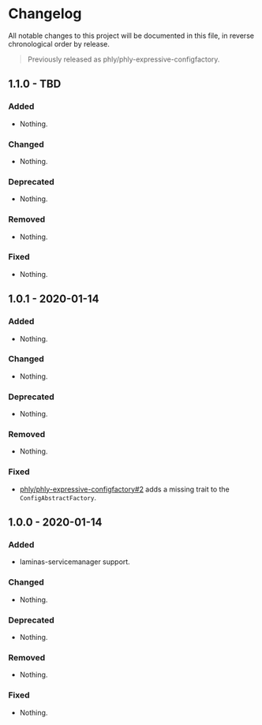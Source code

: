 # Changelog

All notable changes to this project will be documented in this file, in reverse chronological order by release.

> Previously released as phly/phly-expressive-configfactory.

## 1.1.0 - TBD

### Added

- Nothing.

### Changed

- Nothing.

### Deprecated

- Nothing.

### Removed

- Nothing.

### Fixed

- Nothing.

## 1.0.1 - 2020-01-14

### Added

- Nothing.

### Changed

- Nothing.

### Deprecated

- Nothing.

### Removed

- Nothing.

### Fixed

- [phly/phly-expressive-configfactory#2](https://github.com/phly/phly-expressive-configfactory/pull/2) adds a missing trait to the `ConfigAbstractFactory`.

## 1.0.0 - 2020-01-14

### Added

- laminas-servicemanager support.

### Changed

- Nothing.

### Deprecated

- Nothing.

### Removed

- Nothing.

### Fixed

- Nothing.
